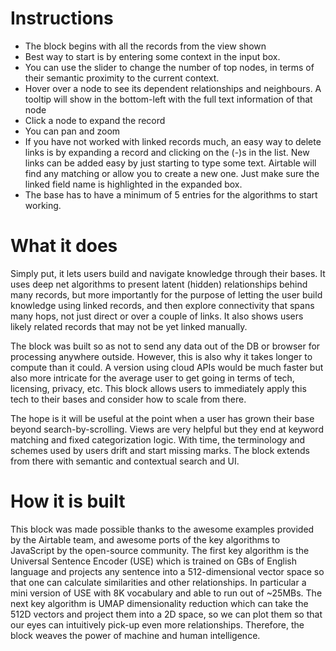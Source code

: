 # Instructions

- The block begins with all the records from the view shown
- Best way to start is by entering some context in the input box. 
- You can use the slider to change the number of top nodes, in terms of their semantic proximity to the current context.
- Hover over a node to see its dependent relationships and neighbours. A tooltip will show in the bottom-left with the full text information of that node
- Click a node to expand the record
- You can pan and zoom 
- If you have not worked with linked records much, an easy way to delete links is by expanding a record and clicking on the (-)s in the list. New links can be added easy by just starting to type some text. Airtable will find any matching or allow you to create a new one. Just make sure the linked field name is highlighted in the expanded box. 
- The base has to have a minimum of 5 entries for the algorithms to start working. 


# What it does

Simply put, it lets users build and navigate knowledge through their bases. It uses deep net algorithms to present latent (hidden) relationships behind many records, but more importantly for the purpose of letting the user build knowledge using linked records, and then explore connectivity that spans many hops, not just direct or over a couple of links. It also shows users likely related records that may not be yet linked manually. 

The block was built so as not to send any data out of the DB or browser for processing anywhere outside. However, this is also why it takes longer to compute than it could. A version using cloud APIs would be much faster but also more intricate for the average user to get going in terms of tech, licensing, privacy, etc. This block allows users to immediately apply this tech to their bases and consider how to scale from there. 

The hope is it will be useful at the point when a user has grown their base beyond search-by-scrolling. Views are very helpful but they end at keyword matching and fixed categorization logic. With time, the terminology and schemes used by users drift and start missing marks. The block extends from there with semantic and contextual search and UI. 

# How it is built
This block was made possible thanks to the awesome examples provided by the Airtable team, and awesome ports of the key algorithms to JavaScript by the open-source community. The first key algorithm is the Universal Sentence Encoder (USE) which is trained on GBs of English language and projects any sentence into a 512-dimensional vector space so that one can calculate similarities and other relationships. In particular a mini version of USE with 8K vocabulary and able to run out of ~25MBs. The next key algorithm is UMAP dimensionality reduction which can take the 512D vectors and project them into a 2D space, so we can plot them so that our eyes can intuitively pick-up even more relationships. Therefore, the block weaves the power of machine and human intelligence.


